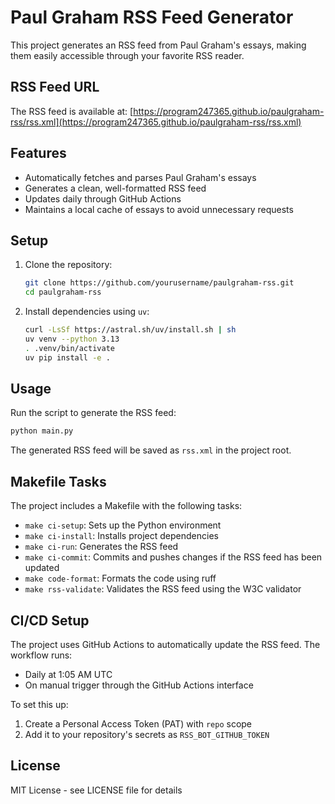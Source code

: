 # Paul Graham RSS Feed Generator

This project generates an RSS feed from Paul Graham's essays, making them easily accessible through your favorite RSS reader.

## RSS Feed URL

The RSS feed is available at: [https://program247365.github.io/paulgraham-rss/rss.xml](https://program247365.github.io/paulgraham-rss/rss.xml)

## Features

- Automatically fetches and parses Paul Graham's essays
- Generates a clean, well-formatted RSS feed
- Updates daily through GitHub Actions
- Maintains a local cache of essays to avoid unnecessary requests

## Setup

1. Clone the repository:
   ```bash
   git clone https://github.com/yourusername/paulgraham-rss.git
   cd paulgraham-rss
   ```

2. Install dependencies using `uv`:
   ```bash
   curl -LsSf https://astral.sh/uv/install.sh | sh
   uv venv --python 3.13
   . .venv/bin/activate
   uv pip install -e .
   ```

## Usage

Run the script to generate the RSS feed:
```bash
python main.py
```

The generated RSS feed will be saved as `rss.xml` in the project root.

## Makefile Tasks

The project includes a Makefile with the following tasks:

- `make ci-setup`: Sets up the Python environment
- `make ci-install`: Installs project dependencies
- `make ci-run`: Generates the RSS feed
- `make ci-commit`: Commits and pushes changes if the RSS feed has been updated
- `make code-format`: Formats the code using ruff
- `make rss-validate`: Validates the RSS feed using the W3C validator

## CI/CD Setup

The project uses GitHub Actions to automatically update the RSS feed. The workflow runs:
- Daily at 1:05 AM UTC
- On manual trigger through the GitHub Actions interface

To set this up:
1. Create a Personal Access Token (PAT) with `repo` scope
2. Add it to your repository's secrets as `RSS_BOT_GITHUB_TOKEN`

## License

MIT License - see LICENSE file for details
